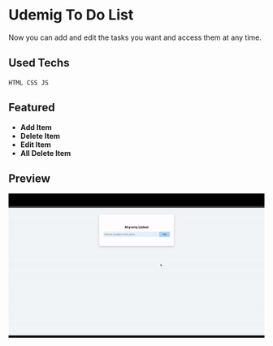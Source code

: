 # Udemig To Do List

Now you can add and edit the tasks you want and access them at any time.

## Used Techs

```
HTML CSS JS
```

## Featured

- **Add Item**
- **Delete Item**
- **Edit Item**
- **All Delete Item**

## Preview

<img src="Crud App To Do List Gif.gif">
